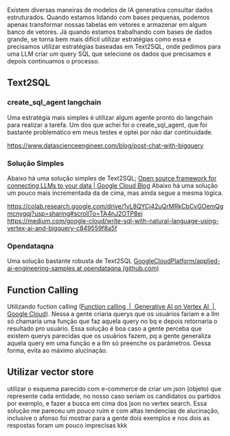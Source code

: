 Existem diversas maneiras de modelos de IA generativa consultar dados estruturados. Quando estamos lidando com bases pequenas, podemos apenas transformar nossas tabelas em vetores e armazenar em algum banco de vetores. Já quando estamos trabalhando com bases de dados grande, se torna bem mais difícil utilizar estratégias como essa e precisamos utilizar estratégias baseadas em Text2SQL, onde pedimos para uma LLM criar um query SQL que selecione os dados que precisamos e depois continuamos o processo.

## Text2SQL

### create_sql_agent langchain
Uma estratégia mais simples é utilizar algum agente pronto do langchain para realizar a tarefa. Um dos que achei foi o create_sql_agent, que foi bastante problemático em meus testes e optei por não dar continuidade.

https://www.datascienceengineer.com/blog/post-chat-with-bigquery

### Solução Simples

Abaixo há uma solução simples de Text2SQL;
[Open source framework for connecting LLMs to your data | Google Cloud Blog](https://cloud.google.com/blog/products/ai-machine-learning/open-source-framework-for-connecting-llms-to-your-data)
Abaixo há uma solução um pouco mais incrementada da de cima, mas ainda segue a mesma lógica.

https://colab.research.google.com/drive/1vL8QYCj42uQrMRkCbCvGOemQgmcnygqj?usp=sharing#scrollTo=TA4nJ2OTP8ej
https://medium.com/google-cloud/write-sql-with-natural-language-using-vertex-ai-and-bigquery-c849559f8a5f
### Opendataqna
Uma solução bastante robusta de Text2SQL [GoogleCloudPlatform/applied-ai-engineering-samples at opendataqna (github.com)](https://github.com/GoogleCloudPlatform/applied-ai-engineering-samples/tree/opendataqna "https://github.com/googlecloudplatform/applied-ai-engineering-samples/tree/opendataqna")


## Function Calling

Utilizando fuction calling ([Function calling  |  Generative AI on Vertex AI  |  Google Cloud](https://cloud.google.com/vertex-ai/generative-ai/docs/multimodal/function-calling "https://cloud.google.com/vertex-ai/generative-ai/docs/multimodal/function-calling")). Nessa a gente criaria querys que os usuários fariam e a llm só chamaria uma função que faz aquela query no bq e depois retornaria o resultado pro usuário. Essa solução é boa caso a gente perceba que existem querys parecidas que os usuários fazem, pq a gente generaliza aquela query em uma função e a llm só preenche os parâmetros. Dessa forma, evita ao máximo alucinação.

## Utilizar vector store

utilizar o esquema parecido com e-commerce de criar um json (objeto) que represente cada entidade, no nosso caso seriam os candidatos ou partidos por exemplo, e fazer a busca em cima dos json no vertex search. Essa solução me pareceu um pouco ruim e com altas tendencias de alucinação, inclusive o afonso foi mostrar para a gente dois exemplos e nos dois as respostas foram um pouco imprecisas kkk